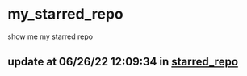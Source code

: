 # my_starred_repo
show me my starred repo

update at 06/26/22 12:09:34 in [starred_repo](./index.html)
---

